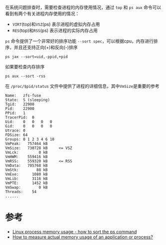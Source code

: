 在系统问题排查时，需要检查进程的内存使用情况，通过 `top` 和 `ps aux` 命令可以看到有两个有关进程内存使用的情况：

* `VIRT`(top)和`VSZ`(ps) 表示进程的虚拟内存占用
* `RES`(top)和`RSS`(ps) 表示进程的实际内存占用

`ps` 命令提供了一个非常好的排序功能 `--sort spec`，可以根据cpu，内存进行排序，并且还支持正向(+)和反向(-)排序

```
ps jax --sort=uid,-ppid,+pid
```

如果要检查内存排序

```
ps aux --sort -rss
```

在 `/proc/$pid/status` 文件中提供了进程的详细信息，其中`VmSize`是重要的参考

```
Name:	zfs-fuse
State:	S (sleeping)
Tgid:	22900
Pid:	22900
PPid:	1
TracerPid:	0
Uid:	0	0	0	0
Gid:	0	0	0	0
Utrace:	0
FDSize:	64
Groups:	0 1 2 3 4 6 10
VmPeak:	  757464 kB
VmSize:	  730728 kB		<= VSZ
VmLck:	       0 kB
VmHWM:	  559416 kB
VmRSS:	  559320 kB		<= RSS
VmData:	  705768 kB
VmStk:	      88 kB
VmExe:	    1080 kB
VmLib:	    3116 kB
VmPTE:	    1452 kB
VmSwap:	       0 kB
Threads:	54
......
```

# 参考

* [Linux process memory usage - how to sort the ps command](http://alvinalexander.com/linux/unix-linux-process-memory-sort-ps-command-cpu)
* [How to measure actual memory usage of an application or process?](http://stackoverflow.com/questions/131303/how-to-measure-actual-memory-usage-of-an-application-or-process)